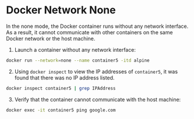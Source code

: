 # Docker Network None

In the none mode, the Docker container runs without any network interface. As a result, it cannot communicate with other containers on the same Docker network or the host machine.

1. Launch a container without any network interface:

```bash
docker run --network=none --name container5 -itd alpine
```

2. Using `docker inspect` to view the IP addresses of `container5`, it was found that there was no IP address listed.

```bash
docker inspect container5 | grep IPAddress
```

3. Verify that the container cannot communicate with the host machine:

```bash
docker exec -it container5 ping google.com
```
